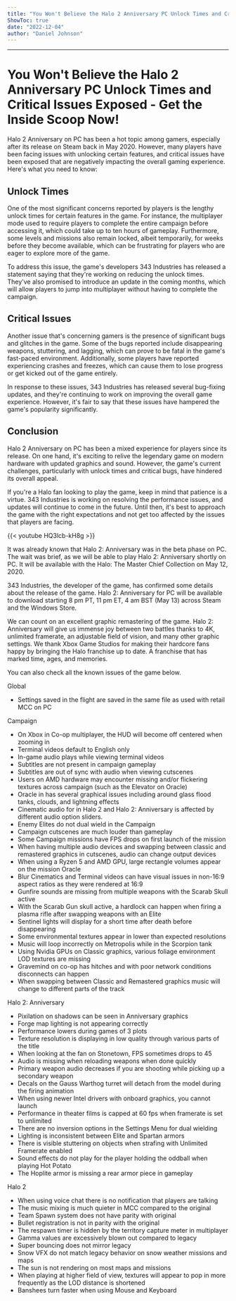 ```yaml
---
title: "You Won't Believe the Halo 2 Anniversary PC Unlock Times and Critical Issues Exposed - Get the Inside Scoop Now!"
ShowToc: true 
date: "2022-12-04"
author: "Daniel Johnson"
---
```

*****
# You Won't Believe the Halo 2 Anniversary PC Unlock Times and Critical Issues Exposed - Get the Inside Scoop Now!

Halo 2 Anniversary on PC has been a hot topic among gamers, especially after its release on Steam back in May 2020. However, many players have been facing issues with unlocking certain features, and critical issues have been exposed that are negatively impacting the overall gaming experience. Here's what you need to know:

## Unlock Times

One of the most significant concerns reported by players is the lengthy unlock times for certain features in the game. For instance, the multiplayer mode used to require players to complete the entire campaign before accessing it, which could take up to ten hours of gameplay. Furthermore, some levels and missions also remain locked, albeit temporarily, for weeks before they become available, which can be frustrating for players who are eager to explore more of the game.

To address this issue, the game's developers 343 Industries has released a statement saying that they're working on reducing the unlock times. They've also promised to introduce an update in the coming months, which will allow players to jump into multiplayer without having to complete the campaign.

## Critical Issues

Another issue that's concerning gamers is the presence of significant bugs and glitches in the game. Some of the bugs reported include disappearing weapons, stuttering, and lagging, which can prove to be fatal in the game's fast-paced environment. Additionally, some players have reported experiencing crashes and freezes, which can cause them to lose progress or get kicked out of the game entirely.

In response to these issues, 343 Industries has released several bug-fixing updates, and they're continuing to work on improving the overall game experience. However, it's fair to say that these issues have hampered the game's popularity significantly.

## Conclusion

Halo 2 Anniversary on PC has been a mixed experience for players since its release. On one hand, it's exciting to relive the legendary game on modern hardware with updated graphics and sound. However, the game's current challenges, particularly with unlock times and critical bugs, have hindered its overall appeal.

If you're a Halo fan looking to play the game, keep in mind that patience is a virtue. 343 Industries is working on resolving the performance issues, and updates will continue to come in the future. Until then, it's best to approach the game with the right expectations and not get too affected by the issues that players are facing.

{{< youtube HQ3lcb-kH8g >}} 



It was already known that Halo 2: Anniversary was in the beta phase on PC. The wait was brief, as we will be able to play Halo 2: Anniversary shortly on PC. It will be available with the Halo: The Master Chief Collection on May 12, 2020.
 
343 Industries, the developer of the game, has confirmed some details about the release of the game. Halo 2: Anniversary for PC will be available to download starting 8 pm PT, 11 pm ET, 4 am BST (May 13) across Steam and the Windows Store.
 
We can count on an excellent graphic remastering of the game. Halo 2: Anniversary will give us immense joy between two battles thanks to 4K, unlimited framerate, an adjustable field of vision, and many other graphic settings. We thank Xbox Game Studios for making their hardcore fans happy by bringing the Halo franchise up to date. A franchise that has marked time, ages, and memories.
 
You can also check all the known issues of the game below.
 
Global
 
- Settings saved in the flight are saved in the same file as used with retail MCC on PC

 
Campaign
 
- On Xbox in Co-op multiplayer, the HUD will become off centered when zooming in
 - Terminal videos default to English only
 - In-game audio plays while viewing terminal videos
 - Subtitles are not present in campaign gameplay
 - Subtitles are out of sync with audio when viewing cutscenes
 - Users on AMD hardware may encounter missing and/or flickering textures across campaign (such as the Elevator on Oracle)
 - Oracle in has several graphical issues including around glass flood tanks, clouds, and lightning effects
 - Cinematic audio for in Halo 2 and Halo 2: Anniversary is affected by different audio option sliders.
 - Enemy Elites do not dual wield in the Campaign
 - Campaign cutscenes are much louder than gameplay
 - Some Campaign missions have FPS drops on first launch of the mission
 - When having multiple audio devices and swapping between classic and remastered graphics in cutscenes, audio can change output devices
 - When using a Ryzen 5 and AMD GPU, large rectangle volumes appear on the mission Oracle
 - Blur Cinematics and Terminal videos can have visual issues in non-16:9 aspect ratios as they were rendered at 16:9
 - Gunfire sounds are missing from multiple weapons with the Scarab Skull active
 - With the Scarab Gun skull active, a hardlock can happen when firing a plasma rifle after swapping weapons with an Elite
 - Sentinel lights will display for a short time after death before disappearing
 - Some environmental textures appear in lower than expected resolutions
 - Music will loop incorrectly on Metropolis while in the Scorpion tank
 - Using Nvidia GPUs on Classic graphics, various foliage environment LOD textures are missing
 - Gravemind on co-op has hitches and with poor network conditions disconnects can happen
 - When swapping between Classic and Remastered graphics music will change to different parts of the track

 
Halo 2: Anniversary
 
- Pixilation on shadows can be seen in Anniversary graphics
 - Forge map lighting is not appearing correctly
 - Performance lowers during games of 3 plots
 - Texture resolution is displaying in low quality through various parts of the title
 - When looking at the fan on Stonetown, FPS sometimes drops to 45
 - Audio is missing when reloading weapons when done quickly
 - Primary weapon audio decreases if you are shooting while picking up a secondary weapon
 - Decals on the Gauss Warthog turret will detach from the model during the firing animation
 - When using newer Intel drivers with onboard graphics, you cannot launch
 - Performance in theater films is capped at 60 fps when framerate is set to unlimited
 - There are no inversion options in the Settings Menu for dual wielding
 - Lighting is inconsistent between Elite and Spartan armors
 - There is visible stuttering on objects when strafing with Unlimited Framerate enabled
 - Sound effects do not play for the player holding the oddball when playing Hot Potato
 - The Hoplite armor is missing a rear armor piece in gameplay

 
Halo 2
 
- When using voice chat there is no notification that players are talking
 - The music mixing is much quieter in MCC compared to the original
 - Team Spawn system does not have parity with original
 - Bullet registration is not in parity with the original
 - The respawn timer is hidden by the territory capture meter in multiplayer
 - Gamma values are excessively blown out compared to legacy
 - Super bouncing does not mirror legacy
 - Snow VFX do not match legacy behavior on snow weather missions and maps
 - The sun is not rendering on most maps and missions
 - When playing at higher field of view, textures will appear to pop in more frequently as the LOD distance is shortened
 - Banshees turn faster when using Mouse and Keyboard





